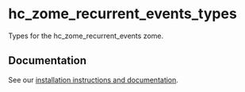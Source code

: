 # hc_zome_recurrent_events_types

Types for the hc_zome_recurrent_events zome.

## Documentation

See our [installation instructions and documentation](https://holochain-open-dev.github.io/recurrent-events).
